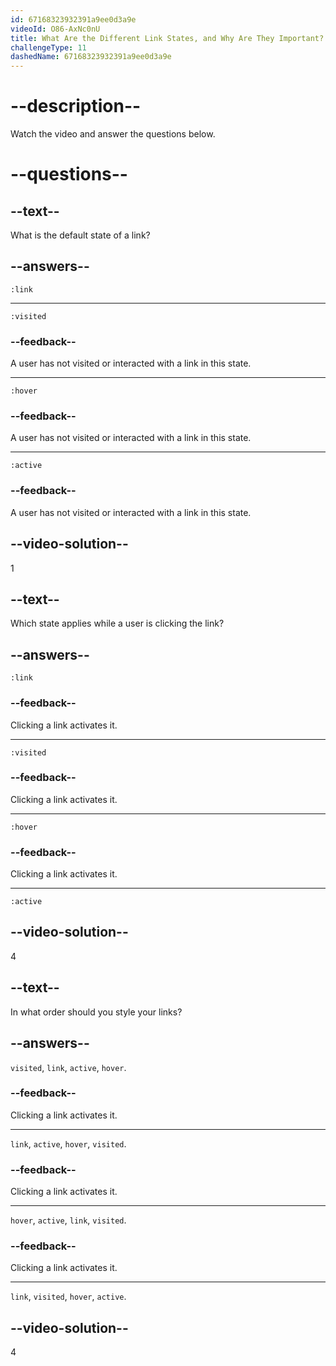 ```yaml
---
id: 67168323932391a9ee0d3a9e
videoId: O86-AxNc0nU
title: What Are the Different Link States, and Why Are They Important?
challengeType: 11
dashedName: 67168323932391a9ee0d3a9e
---
```


# --description--

Watch the video and answer the questions below.

# --questions--

## --text--

What is the default state of a link?

## --answers--

`:link`

---

`:visited`

### --feedback--

A user has not visited or interacted with a link in this state.

---

`:hover`

### --feedback--

A user has not visited or interacted with a link in this state.

---

`:active`

### --feedback--

A user has not visited or interacted with a link in this state.

## --video-solution--

1

## --text--

Which state applies while a user is clicking the link?

## --answers--

`:link`

### --feedback--

Clicking a link activates it.

---

`:visited`

### --feedback--

Clicking a link activates it.

---

`:hover`

### --feedback--

Clicking a link activates it.

---

`:active`

## --video-solution--

4

## --text--

In what order should you style your links?

## --answers--

`visited`, `link`, `active`, `hover`.

### --feedback--

Clicking a link activates it.

---

`link`, `active`, `hover`, `visited`.

### --feedback--

Clicking a link activates it.

---

`hover`, `active`, `link`, `visited`.

### --feedback--

Clicking a link activates it.

---

`link`, `visited`, `hover`, `active`.

## --video-solution--

4
